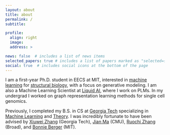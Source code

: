 ```yaml
---
layout: about
title: about
permalink: /
subtitle:

profile:
  align: right
  image:
  address: >

news: false  # includes a list of news items
selected_papers: true # includes a list of papers marked as "selected={true}"
social: true  # includes social icons at the bottom of the page
---
```


<!-- Write your biography here. Tell the world about yourself. Link to your favorite [subreddit](http://reddit.com). You can put a picture in, too. The code is already in, just name your picture `prof_pic.jpg` and put it in the `img/` folder.

Put your address / P.O. box / other info right below your picture. You can also disable any these elements by editing `profile` property of the YAML header of your `_pages/about.md`. Edit `_bibliography/papers.bib` and Jekyll will render your [publications page](/al-folio/publications/) automatically.

Link to your social media connections, too. This theme is set up to use [Font Awesome icons](http://fortawesome.github.io/Font-Awesome/) and [Academicons](https://jpswalsh.github.io/academicons/), like the ones below. Add your Facebook, Twitter, LinkedIn, Google Scholar, or just disable all of them. -->

<!-- I am a first year Ph.D. student in EECS at MIT, interested in research at the intersection of [machine learning]() and [structural biology](), specifically with generative modeling. I am also a Machine Learning Scientist at  Additionally, I continue to be excited by advances in [single cell genomics]() and how graph representation learning can be utilized. My research is partially supported by the NSF Graduate Research Fellowship Program (GRFP). -->

I am a first-year Ph.D. student in EECS at MIT, interested in [machine learning]() for [structural biology](), with a focus on generative modeling. I am also a Machine Learning Scientist at [Liquid AI](https://www.liquid.ai/), where I work on PLMs. In my undergrad I worked on graph representation learning methods for single cell genomics. 

Previously, I completed my B.S. in CS at [Georgia Tech](http://gatech.edu) specializing in [Machine Learning](https://www.cc.gatech.edu/academics/threads/intelligence) and [Theory](https://www.cc.gatech.edu/academics/threads/theory). I was incredibly fortunate to have been advised by [Xiuwei Zhang](https://xiuweizhang.wordpress.com/) (Georgia Tech), [Jian Ma](https://www.cs.cmu.edu/~jianma/) (CMU), [Ruochi Zhang](https://ruochiz.com/) (Broad), and [Bonnie Berger](https://people.csail.mit.edu/bab/) (MIT).